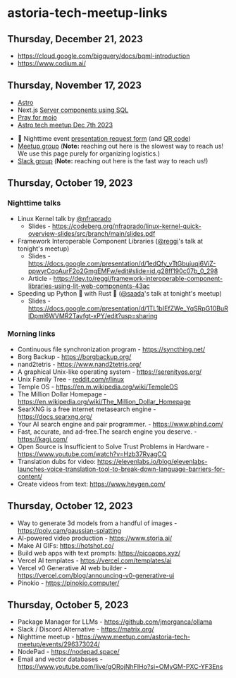 # astoria-tech-meetup-links

## Thursday, December 21, 2023

* https://cloud.google.com/bigquery/docs/bqml-introduction
* https://www.codium.ai/

## Thursday, November 17, 2023

* [Astro](https://astro.build/)
* Next.js [Server components using SQL](https://nextjs.org/blog/security-nextjs-server-components-actions#component-level-data-access)
* [Pray for mojo](https://youtu.be/BFts5ISnaxQ?si=Yw80DQZSh2nWzbOP&t=62)
* [Astro tech meetup Dec 7th 2023](https://www.meetup.com/astoria-tech-meetup/events/297194678)

- 🌙 Nighttime event [presentation request form](https://forms.gle/MJZb8B6FisiHFPrx7)
(and [QR code](https://github.com/lospoy/astoria-tech-meetup-links/assets/36555654/7bba6ea7-226d-43a5-a037-b968777e00a7))
- [Meetup group](https://www.meetup.com/astoria-tech-meetup/) (**Note:** reaching out here is the slowest way to reach us! We use this page purely for organizing logistics.)
- [Slack group](https://slack.astoria.app) (**Note:** reaching out here is the fast way to reach us!)

## Thursday, October 19, 2023
### Nighttime talks
* Linux Kernel talk by [@nfraprado](https://github.com/nfraprado)
  * Slides - https://codeberg.org/nfraprado/linux-kernel-quick-overview-slides/src/branch/main/slides.pdf
* Framework Interoperable Component Libraries ([@reggi](https://github.com/reggi)'s talk at tonight's meetup)
  * Slides - https://docs.google.com/presentation/d/1edQfy_vTtGbujuqj6ViZ-ppwyrCqoAurF2o2GmgEMFw/edit#slide=id.g28ff190c07b_0_298
  * Article - https://dev.to/reggi/framework-interoperable-component-libraries-using-lit-web-components-43ac
* Speeding up Python 🐍 with Rust 🦀 ([@saada](https://github.com/saada)'s talk at tonight's meetup)
  * Slides - https://docs.google.com/presentation/d/1TL1bIEfZWe_YqSRpG10BuRlDpml6WVMR2Tavfgt-xPY/edit?usp=sharing

### Morning links
* Continuous file synchronization program - https://syncthing.net/
* Borg Backup - https://borgbackup.org/
* nand2tetris - https://www.nand2tetris.org/
* A graphical Unix-like operating system - https://serenityos.org/
* Unix Family Tree - [reddit.com/r/linux](https://www.reddit.com/r/linux/comments/huhqrh/unix_family_tree/?share_id=BP5qp7dbeSMqqVnUbYvbX&utm_content=1&utm_medium=android_app&utm_name=androidcss&utm_source=share&utm_term=1)
* Temple OS - https://en.m.wikipedia.org/wiki/TempleOS
* The Million Dollar Homepage - https://en.wikipedia.org/wiki/The_Million_Dollar_Homepage
* SearXNG is a free internet metasearch engine - https://docs.searxng.org/
* Your AI search engine and pair programmer. - https://www.phind.com/
* Fast, accurate, and ad-free.The search engine you deserve. - https://kagi.com/
* Open Source is Insufficient to Solve Trust Problems in Hardware - https://www.youtube.com/watch?v=Hzb37RyagCQ
* Translation dubs for video: https://elevenlabs.io/blog/elevenlabs-launches-voice-translation-tool-to-break-down-language-barriers-for-content/
* Create videos from text: https://www.heygen.com/

## Thursday, October 12, 2023

* Way to generate 3d models from a handful of images - https://poly.cam/gaussian-splatting
* AI-powered video production - https://www.storia.ai/
* Make AI GIFs: https://hotshot.co/
* Build web apps with text prompts: https://picoapps.xyz/
* Vercel AI templates - https://vercel.com/templates/ai
* Vercel v0 Generative AI web builder - https://vercel.com/blog/announcing-v0-generative-ui
* Pinokio - https://pinokio.computer/

## Thursday, October 5, 2023

* Package Manager for LLMs - https://github.com/jmorganca/ollama
* Slack / Discord Alternative - https://matrix.org/
* Nighttime meetup - https://www.meetup.com/astoria-tech-meetup/events/296373024/
* NodePad - https://nodepad.space/
* Email and vector databases - https://www.youtube.com/live/gORojNhFIHo?si=OMyGM-PXC-YF3Ens
